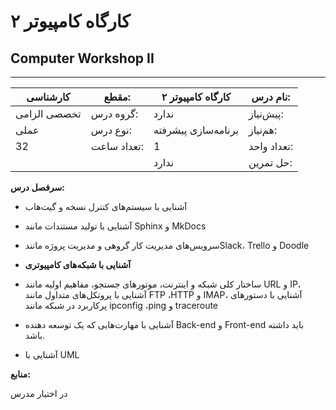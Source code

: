 # کارگاه کامپیوتر ۲
## Computer Workshop II
_______________________________________________________________________________
| کارشناسی     | مقطع:       | کارگاه کامپیوتر ۲   | نام درس:    |
| ------------ | ----------- | ------------------- | ----------- |
| تخصصی الزامی | گروه درس:   | ندارد               | پیش‌نیاز:   |
| عملی         | نوع درس:    | برنامه‌سازی پیشرفته | هم‌نیاز:    |
| 32           | تعداد ساعت: | 1                   | تعداد واحد: |
|              |             |  ندارد              | حل تمرین:   |

**سرفصل درس:**

- آشنایی با سیستم‌های کنترل نسخه و گیت‌هاب

- آشنایی با تولید مستندات مانند Sphinx و MkDocs

- سرویس‌های مدیریت کار گروهی و مدیریت پروژه مانندSlack،  Trello و Doodle

- **آشنایی با شبکه‌های کامپیوتری**

- ساختار کلی شبکه و اینترنت، موتورهای جستجو، مفاهیم اولیه مانند URL و IP، آشنایی با پروتکل‌های متداول مانند FTP ،HTTP و IMAP، آشنایی با دستورهای پرکاربرد در شبکه مانند ipconfig ،ping و traceroute

- آشنایی با مهارت‌هایی که یک توسعه دهنده Back-end‌ و Front-end باید داشته باشد.

- آشنایی با UML


**منابع:**

در اختیار مدرس

